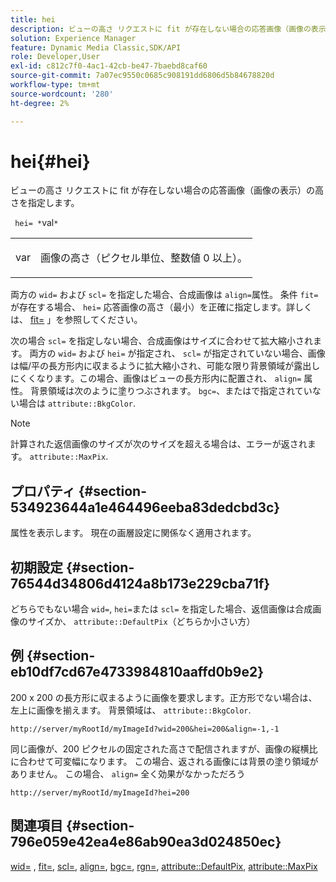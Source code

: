 ```yaml
---
title: hei
description: ビューの高さ リクエストに fit が存在しない場合の応答画像（画像の表示）の高さを指定します。
solution: Experience Manager
feature: Dynamic Media Classic,SDK/API
role: Developer,User
exl-id: c812c7f0-4ac1-42cb-be47-7baebd8caf60
source-git-commit: 7a07ec9550c0685c908191dd6806d5b84678820d
workflow-type: tm+mt
source-wordcount: '280'
ht-degree: 2%

---
```


# hei{#hei}

ビューの高さ リクエストに fit が存在しない場合の応答画像（画像の表示）の高さを指定します。

` hei= *`val`*`

<table id="simpletable_1A36827B6E6647888A4E6E868975D716"> 
 <tr class="strow"> 
  <td class="stentry"> <p> <span class="codeph"> <span class="varname"> var </span> </span> </p> </td> 
  <td class="stentry"> <p>画像の高さ（ピクセル単位、整数値 0 以上）。 </p> </td> 
 </tr> 
</table>

両方の `wid=` および `scl=` を指定した場合、合成画像は `align=`属性。 条件 `fit=` が存在する場合、 `hei=` 応答画像の高さ（最小）を正確に指定します。詳しくは、 [fit=](/help/aem-is-ir-api/is-api/http-ref/image-serving-api-ref/c-http-protocol-reference/c-command-reference/r-fit.md) 」を参照してください。

次の場合 `scl=` を指定しない場合、合成画像はサイズに合わせて拡大縮小されます。 両方の `wid=` および `hei=` が指定され、 `scl=` が指定されていない場合、画像は幅/平の長方形内に収まるように拡大縮小され、可能な限り背景領域が露出しにくくなります。この場合、画像はビューの長方形内に配置され、 `align=` 属性。 背景領域は次のように塗りつぶされます。 `bgc=`、またはで指定されていない場合は `attribute::BkgColor`.

>[!NOTE]
>
>計算された返信画像のサイズが次のサイズを超える場合は、エラーが返されます。 `attribute::MaxPix`.

## プロパティ {#section-534923644a1e464496eeba83dedcbd3c}

属性を表示します。 現在の画層設定に関係なく適用されます。

## 初期設定 {#section-76544d34806d4124a8b173e229cba71f}

どちらでもない場合 `wid=`, `hei=`または `scl=` を指定した場合、返信画像は合成画像のサイズか、 `attribute::DefaultPix`（どちらか小さい方）

## 例 {#section-eb10df7cd67e4733984810aaffd0b9e2}

200 x 200 の長方形に収まるように画像を要求します。正方形でない場合は、左上に画像を揃えます。 背景領域は、 `attribute::BkgColor`.

`http://server/myRootId/myImageId?wid=200&hei=200&align=-1,-1`

同じ画像が、200 ピクセルの固定された高さで配信されますが、画像の縦横比に合わせて可変幅になります。 この場合、返される画像には背景の塗り領域がありません。 この場合、 `align=` 全く効果がなかっただろう

`http://server/myRootId/myImageId?hei=200`

## 関連項目 {#section-796e059e42ea4e86ab90ea3d024850ec}

[wid=](../../../../../is-api/http-ref/image-serving-api-ref/c-http-protocol-reference/c-command-reference/r-is-http-wid.md#reference-bfeadcb67bf4485f851eb21345527e47) , [fit=](../../../../../is-api/http-ref/image-serving-api-ref/c-http-protocol-reference/c-command-reference/r-fit.md#reference-f11bff6d93d143d6b135de3a923bc989), [scl=](../../../../../is-api/http-ref/image-serving-api-ref/c-http-protocol-reference/c-command-reference/r-scl.md#reference-b2a74e493d0d407e98fe350551ba3fcc), [align=](../../../../../is-api/http-ref/image-serving-api-ref/c-http-protocol-reference/c-command-reference/r-align.md#reference-b7d6b87c75124d78884f916dd6544bc7), [bgc=](../../../../../is-api/http-ref/image-serving-api-ref/c-http-protocol-reference/c-command-reference/r-bgc.md#reference-53376175f617446fbe5c69120f834b88), [rgn=](../../../../../is-api/http-ref/image-serving-api-ref/c-http-protocol-reference/c-command-reference/r-rgn.md#reference-daa9b80e0d8c4b1aa67d116b578d592f), [attribute::DefaultPix](../../../../../is-api/image-catalog/image-serving-api-ref/c-image-catalog-reference/c-attributes-reference/r-defaultpix.md#reference-996b2c22b30f4fd9b970c84063306df1), [attribute::MaxPix](../../../../../is-api/image-catalog/image-serving-api-ref/c-image-catalog-reference/c-attributes-reference/r-maxpix.md#reference-e167d396ac794079ba8b5e6eb16eeda5)
